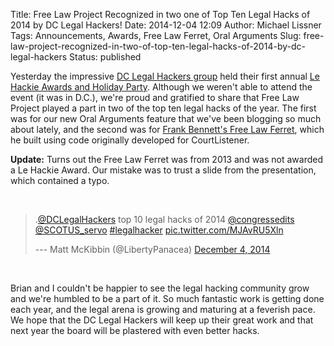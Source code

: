 Title: Free Law Project Recognized in two one of Top Ten Legal Hacks of 2014 by DC Legal Hackers!
Date: 2014-12-04 12:09
Author: Michael Lissner
Tags: Announcements, Awards, Free Law Ferret, Oral Arguments
Slug: free-law-project-recognized-in-two-of-top-ten-legal-hacks-of-2014-by-dc-legal-hackers
Status: published

Yesterday the impressive [DC Legal Hackers
group](http://dclegalhackers.org/) held their first annual [Le Hackie
Awards and Holiday
Party](http://www.meetup.com/DCLegalHackers/events/193499902/). Although
we weren't able to attend the event (it was in D.C.), we're proud and
gratified to share that Free Law Project played a part in two of the top
ten legal hacks of the year. The first was for our new Oral Arguments
feature that we've been blogging so much about lately, and the second
was for [Frank Bennett's Free Law
Ferret](http://citationstylist.org/2013/08/20/free-law-ferret-document-to-cited-cases-in-a-click/),
which he built using code originally developed for CourtListener.

**Update:** Turns out the Free Law Ferret was from 2013 and was not
awarded a Le Hackie Award. Our mistake was to trust a slide from the
presentation, which contained a typo.

 

> .[@DCLegalHackers](https://twitter.com/DCLegalHackers) top 10 legal
> hacks of 2014 [@congressedits](https://twitter.com/congressedits)
> [@SCOTUS\_servo](https://twitter.com/SCOTUS_servo)
> [\#legalhacker](https://twitter.com/hashtag/legalhacker?src=hash)
> [pic.twitter.com/MJAvRU5Xln](http://t.co/MJAvRU5Xln)
>
> --- Matt McKibbin (@LibertyPanacea) [December 4,
> 2014](https://twitter.com/LibertyPanacea/status/540327898134351872)

 

Brian and I couldn't be happier to see the legal hacking community grow
and we're humbled to be a part of it. So much fantastic work is getting
done each year, and the legal arena is growing and maturing at a
feverish pace. We hope that the DC Legal Hackers will keep up their
great work and that next year the board will be plastered with even
better hacks.

